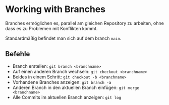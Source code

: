 # Working with Branches

Branches ermöglichen es, parallel am gleichen Repository zu arbeiten, ohne dass es zu Problemen mit Konflikten kommt.

Standardmäßig befindet man sich auf dem branch `main`. 

## Befehle

* Branch erstellen: `git branch <branchname>`
* Auf einen anderen Branch wechseln: `git checkout <branchname>`
* Beides in einem Schritt: `git checkout -b <branchname>`
* Vorhandene Branches anzeigen: `git branch -a`
* Anderen Branch in den aktuellen Branch einfügen: `git merge <branchname>`
* Alle Commits im aktuellen Branch anzeigen: `git log`
